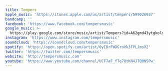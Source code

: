 ```yaml
---
title: Tempers
apple_music: 'https://itunes.apple.com/us/artist/tempers/599026937'
bandcamp: ''
facebook: 'https://www.facebook.com/tempersmusic'
google_music: >-
  https://play.google.com/store/music/artist/Tempers?id=A62gmd43ytgkolmvmsronnap5ym
instagram: 'https://www.instagram.com/tempersmusic'
soundcloud: 'https://soundcloud.com/tempersmusic'
spotify: 'https://open.spotify.com/artist/0yIDrFWDGrnVk3FPLJmsX2'
twitter: 'https://twitter.com/tempersmusic'
website: 'http://tempersmusic.com'
youtube: 'https://www.youtube.com/channel/UCF7aF_fTe78tKN4JTQ0NSPw'
---
```

